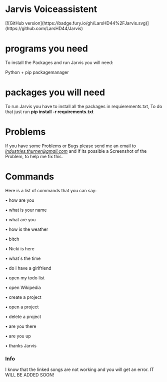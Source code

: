 <h1>Jarvis Voiceassistent</h1>
[![GitHub version](https://badge.fury.io/gh/LarsHD44%2FJarvis.svg)](https://github.com/LarsHD44/Jarvis)
<br>
<h1>programs you need</h1>
<p>To install the Packages and run Jarvis you will need:</p>
<p>Python + pip packagemanager</p>

# packages you will need
To run Jarvis you have to install all the packages in requierements.txt,
To do that just run **pip install -r requirements.txt**

# Problems
If you have some Problems or Bugs please send me an email to *industries.thurner@gmail.com*
and if its possible a Screenshot of the Problem, to help me fix this.

# Commands
Here is a list of commands that you can say:
<p>• how are you</p>
<p>• what is your name</p>
<p>• what are you</p>
<p>• how is the weather</p>
<p>• bitch</p>
<p>• Nicki is here</p>
<p>• what´s the time</p>
<p>• do i have a girlfriend</p>
<p>• open my todo list</p>
<p>• open Wikipedia</p>
<p>• create a project</p>
<p>• open a project</p>
<p>• delete a project</p>
<p>• are you there</p>
<p>• are you up</p>
<p>• thanks Jarvis</p>

### Info
I know that the linked songs are not working and you will get an error. IT WILL BE ADDED SOON!
